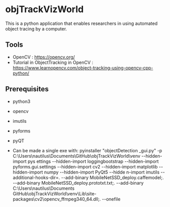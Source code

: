 # objTrackVizWorld


This is a python application that enables researchers in using automated object tracing by a computer. 

## Tools

- OpenCV : https://opencv.org/ 
- Tutorial in ObjectTracking in OpenCV : https://www.learnopencv.com/object-tracking-using-opencv-cpp-python/

## Prerequisites
- python3
- opencv
- imutils
- pyforms
- pyQT


- Can be made a single exe with:
pyinstaller "objectDetection _gui.py" -p C:\Users\nautilus\Documents\GitHub\objTrackVizWorld\venv --hidden-import pys
ettings --hidden-import loggingbootstrap --hidden-import pyforms.gui.settings --hidden-import cv2 --hidden-import matplotlib --hidden-import numpy --hidden-import PyQt5 --hidde
n-import imutils --additional-hooks-dir=. --add-binary MobileNetSSD_deploy.caffemodel;. --add-binary MobileNetSSD_deploy.prototxt.txt;. --add-binary C:\Users\nautilus\Documents\
GitHub\objTrackVizWorld\venv\Lib\site-packages\cv2\opencv_ffmpeg340_64.dll;. --onefile